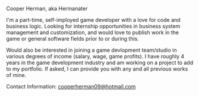 Cooper Herman, aka Hermanater

I'm a part-time, self-imployed game developer with a love for code and business logic. Looking for internship opportunities in business system management and customization, and would love to publish work in the game or general software fields prior to or during this.

Would also be interested in joining a game devlopment team/studio in various degrees of income (salary, wage, game profits). I have roughly 4 years in the game development industry and am working on a project to add to my portfolio. If asked, I can provide you with any and all previous works of mine.

Contact Information:
cooperherman09@hotmail.com
